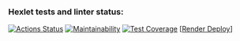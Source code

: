 ### Hexlet tests and linter status:
[![Actions Status](https://github.com/BelenkoNick/java-project-72/actions/workflows/hexlet-check.yml/badge.svg)](https://github.com/BelenkoNick/java-project-72/actions)
[![Maintainability](https://api.codeclimate.com/v1/badges/631d0207b678a28d8fca/maintainability)](https://codeclimate.com/github/BelenkoNick/java-project-72/maintainability)
[![Test Coverage](https://api.codeclimate.com/v1/badges/631d0207b678a28d8fca/test_coverage)](https://codeclimate.com/github/BelenkoNick/java-project-72/test_coverage)
[[Render Deploy](https://java-project-72-0z9x.onrender.com)]